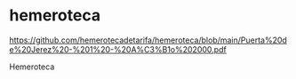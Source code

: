 # hemeroteca
https://github.com/hemerotecadetarifa/hemeroteca/blob/main/Puerta%20de%20Jerez%20-%201%20-%20A%C3%B1o%202000.pdf
<div>Hemeroteca</div>
